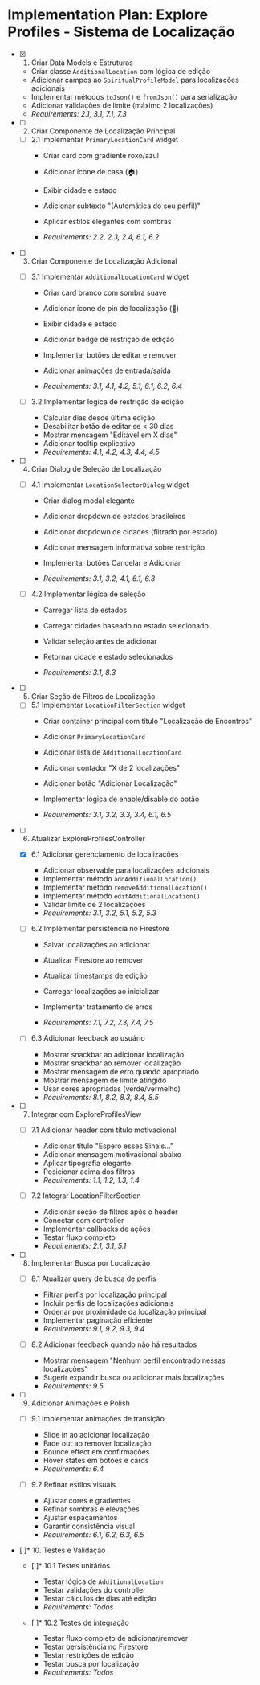 # Implementation Plan: Explore Profiles - Sistema de Localização

- [x] 1. Criar Data Models e Estruturas



  - Criar classe `AdditionalLocation` com lógica de edição
  - Adicionar campos ao `SpiritualProfileModel` para localizações adicionais
  - Implementar métodos `toJson()` e `fromJson()` para serialização
  - Adicionar validações de limite (máximo 2 localizações)
  - _Requirements: 2.1, 3.1, 7.1, 7.3_



- [ ] 2. Criar Componente de Localização Principal
  - [ ] 2.1 Implementar `PrimaryLocationCard` widget
    - Criar card com gradiente roxo/azul
    - Adicionar ícone de casa (🏠)
    - Exibir cidade e estado
    - Adicionar subtexto "(Automática do seu perfil)"


    - Aplicar estilos elegantes com sombras
    - _Requirements: 2.2, 2.3, 2.4, 6.1, 6.2_

- [ ] 3. Criar Componente de Localização Adicional
  - [ ] 3.1 Implementar `AdditionalLocationCard` widget
    - Criar card branco com sombra suave
    - Adicionar ícone de pin de localização (📍)


    - Exibir cidade e estado
    - Adicionar badge de restrição de edição
    - Implementar botões de editar e remover
    - Adicionar animações de entrada/saída
    - _Requirements: 3.1, 4.1, 4.2, 5.1, 6.1, 6.2, 6.4_
  


  - [ ] 3.2 Implementar lógica de restrição de edição
    - Calcular dias desde última edição
    - Desabilitar botão de editar se < 30 dias
    - Mostrar mensagem "Editável em X dias"
    - Adicionar tooltip explicativo
    - _Requirements: 4.1, 4.2, 4.3, 4.4, 4.5_


- [ ] 4. Criar Dialog de Seleção de Localização
  - [ ] 4.1 Implementar `LocationSelectorDialog` widget
    - Criar dialog modal elegante
    - Adicionar dropdown de estados brasileiros
    - Adicionar dropdown de cidades (filtrado por estado)
    - Adicionar mensagem informativa sobre restrição


    - Implementar botões Cancelar e Adicionar
    - _Requirements: 3.1, 3.2, 4.1, 6.1, 6.3_
  
  - [ ] 4.2 Implementar lógica de seleção
    - Carregar lista de estados
    - Carregar cidades baseado no estado selecionado
    - Validar seleção antes de adicionar
    - Retornar cidade e estado selecionados

    - _Requirements: 3.1, 8.3_

- [ ] 5. Criar Seção de Filtros de Localização
  - [ ] 5.1 Implementar `LocationFilterSection` widget
    - Criar container principal com título "Localização de Encontros"
    - Adicionar `PrimaryLocationCard`
    - Adicionar lista de `AdditionalLocationCard`

    - Adicionar contador "X de 2 localizações"
    - Adicionar botão "Adicionar Localização"
    - Implementar lógica de enable/disable do botão
    - _Requirements: 3.1, 3.2, 3.3, 3.4, 6.1, 6.5_

- [ ] 6. Atualizar ExploreProfilesController
  - [x] 6.1 Adicionar gerenciamento de localizações


    - Adicionar observable para localizações adicionais
    - Implementar método `addAdditionalLocation()`
    - Implementar método `removeAdditionalLocation()`
    - Implementar método `editAdditionalLocation()`
    - Validar limite de 2 localizações
    - _Requirements: 3.1, 3.2, 5.1, 5.2, 5.3_
  


  - [ ] 6.2 Implementar persistência no Firestore
    - Salvar localizações ao adicionar
    - Atualizar Firestore ao remover
    - Atualizar timestamps de edição
    - Carregar localizações ao inicializar


    - Implementar tratamento de erros
    - _Requirements: 7.1, 7.2, 7.3, 7.4, 7.5_
  
  - [ ] 6.3 Adicionar feedback ao usuário
    - Mostrar snackbar ao adicionar localização
    - Mostrar snackbar ao remover localização
    - Mostrar mensagem de erro quando apropriado
    - Mostrar mensagem de limite atingido
    - Usar cores apropriadas (verde/vermelho)
    - _Requirements: 8.1, 8.2, 8.3, 8.4, 8.5_

- [ ] 7. Integrar com ExploreProfilesView
  - [ ] 7.1 Adicionar header com título motivacional
    - Adicionar título "Espero esses Sinais..."
    - Adicionar mensagem motivacional abaixo
    - Aplicar tipografia elegante
    - Posicionar acima dos filtros
    - _Requirements: 1.1, 1.2, 1.3, 1.4_
  
  - [ ] 7.2 Integrar LocationFilterSection
    - Adicionar seção de filtros após o header
    - Conectar com controller
    - Implementar callbacks de ações
    - Testar fluxo completo
    - _Requirements: 2.1, 3.1, 5.1_

- [ ] 8. Implementar Busca por Localização
  - [ ] 8.1 Atualizar query de busca de perfis
    - Filtrar perfis por localização principal
    - Incluir perfis de localizações adicionais
    - Ordenar por proximidade da localização principal
    - Implementar paginação eficiente
    - _Requirements: 9.1, 9.2, 9.3, 9.4_
  
  - [ ] 8.2 Adicionar feedback quando não há resultados
    - Mostrar mensagem "Nenhum perfil encontrado nessas localizações"
    - Sugerir expandir busca ou adicionar mais localizações
    - _Requirements: 9.5_

- [ ] 9. Adicionar Animações e Polish
  - [ ] 9.1 Implementar animações de transição
    - Slide in ao adicionar localização
    - Fade out ao remover localização
    - Bounce effect em confirmações
    - Hover states em botões e cards
    - _Requirements: 6.4_
  
  - [ ] 9.2 Refinar estilos visuais
    - Ajustar cores e gradientes
    - Refinar sombras e elevações
    - Ajustar espaçamentos
    - Garantir consistência visual
    - _Requirements: 6.1, 6.2, 6.3, 6.5_

- [ ]* 10. Testes e Validação
  - [ ]* 10.1 Testes unitários
    - Testar lógica de `AdditionalLocation`
    - Testar validações do controller
    - Testar cálculos de dias até edição
    - _Requirements: Todos_
  
  - [ ]* 10.2 Testes de integração
    - Testar fluxo completo de adicionar/remover
    - Testar persistência no Firestore
    - Testar restrições de edição
    - Testar busca por localização
    - _Requirements: Todos_
